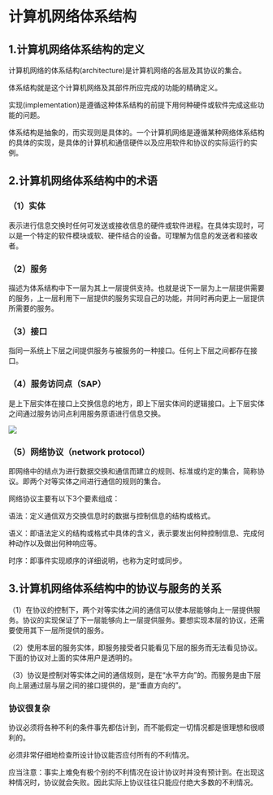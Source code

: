 # 计算机网络体系结构

## 1.计算机网络体系结构的定义

计算机网络的体系结构(architecture)是计算机网络的各层及其协议的集合。

体系结构就是这个计算机网络及其部件所应完成的功能的精确定义。

实现(implementation)是遵循这种体系结构的前提下用何种硬件或软件完成这些功能的问题。

体系结构是抽象的，而实现则是具体的。一个计算机网络是遵循某种网络体系结构的具体的实现，是具体的计算机和通信硬件以及应用软件和协议的实际运行的实例。   

## 2.计算机网络体系结构中的术语

### （1）实体

表示进行信息交换时任何可发送或接收信息的硬件或软件进程。在具体实现时，可以是一个特定的软件模块或软、硬件结合的设备。可理解为信息的发送者和接收者。

### （2）服务

描述为体系结构中下一层为其上一层提供支持。也就是说下一层为上一层提供需要的服务，上一层利用下一层提供的服务实现自己的功能，并同时再向更上一层提供所需要的服务。

### （3）接口

指同一系统上下层之间提供服务与被服务的一种接口。任何上下层之间都存在接口。

### （4）服务访问点（SAP）

是上下层实体在接口上交换信息的地方，即上下层实体间的逻辑接口。上下层实体之间通过服务访问点利用服务原语进行信息交换。

![](https://img1.zlogs.net/19/20191104104532.png)

### （5）网络协议（network protocol）

即网络中的结点为进行数据交换和通信而建立的规则、标准或约定的集合，简称协议。即两个对等实体之间进行通信的规则的集合。

网络协议主要有以下3个要素组成：

语法：定义通信双方交换信息时的数据与控制信息的结构或格式。

语义：即语法定义的结构或格式中具体的含义，表示要发出何种控制信息、完成何种动作以及做出何种响应等。

时序：即事件实现顺序的详细说明，也称为定时或同步。





## 3.计算机网络体系结构中的协议与服务的关系

（1）在协议的控制下，两个对等实体之间的通信可以使本层能够向上一层提供服务。协议的实现保证了下一层能够向上一层提供服务。要想实现本层的协议，还需要使用其下一层所提供的服务。

（2）使用本层的服务实体，即服务接受者只能看见下层的服务而无法看见协议。下面的协议对上面的实体用户是透明的。

（3）协议是控制对等实体之间的通信规则，是在“水平方向”的。而服务是由下层向上层通过层与层之间的接口提供的，是“垂直方向的”。



### 协议很复杂

协议必须将各种不利的条件事先都估计到，而不能假定一切情况都是很理想和很顺利的。

必须非常仔细地检查所设计协议能否应付所有的不利情况。

应当注意：事实上难免有极个别的不利情况在设计协议时并没有预计到。在出现这种情况时，协议就会失败。因此实际上协议往往只能应付绝大多数的不利情况。 








